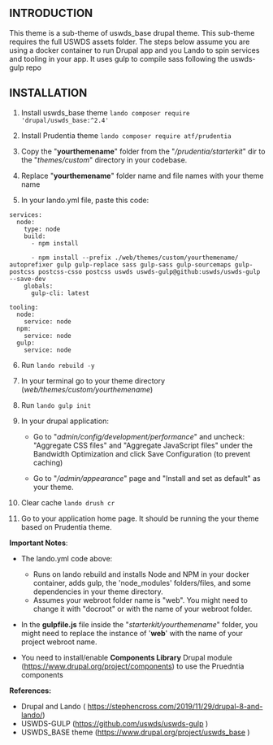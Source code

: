 
INTRODUCTION
------------
This theme is a sub-theme of uswds_base drupal theme. 
This sub-theme requires the full USWDS assets folder.
The steps below assume you are using a docker container to run Drupal app and you Lando to spin services and tooling in your app.
It uses gulp to compile sass following the uswds-gulp repo


INSTALLATION
------------
1. Install uswds_base theme 
`lando composer require 'drupal/uswds_base:^2.4'`

2. Install Prudentia theme
`lando composer require atf/prudentia`

3. Copy the "**yourthemename**" folder from the "*/prudentia/starterkit*" dir to the "*themes/custom*" directory in your codebase.

4. Replace "**yourthemename**" folder name and file names with your theme name

5. In your lando.yml file, paste this code:
```
services:
  node:
    type: node
    build:
      - npm install
     
      - npm install --prefix ./web/themes/custom/yourthemename/ autoprefixer gulp gulp-replace sass gulp-sass gulp-sourcemaps gulp-postcss postcss-csso postcss uswds uswds-gulp@github:uswds/uswds-gulp --save-dev
    globals:
      gulp-cli: latest
      
tooling:
  node:
    service: node
  npm:
    service: node
  gulp:
    service: node

```

6. Run ``lando rebuild -y``

7. In your terminal go to your theme directory  (*web/themes/custom/yourthemename*) 

8. Run `lando gulp init`

9. In your drupal application:

   - Go to "*admin/config/development/performance*" and uncheck: "Aggregate CSS files" and "Aggregate JavaScript files" under the Bandwidth Optimization and click Save Configuration (to prevent caching)

   - Go to "*/admin/appearance*" page and "Install and set as default" as your theme.

10.  Clear cache `lando drush cr`

11.  Go to your application home page. It should be running the your theme based on Prudentia theme.

**Important Notes**:
- The lando.yml code above:
  - Runs on lando rebuild and installs  Node and NPM in your docker container, adds gulp, the 'node_modules' folders/files,  and some dependencies in your theme  directory.
  - Assumes your webroot folder name is "web". You might need to change it with "docroot" or with the name of your webroot folder. 

- In the **gulpfile.js** file inside the "*starterkit/yourthemename*" folder, you might need to replace  the instance of '**web**' with the name of your project webroot name.

- You need to install/enable **Components Library** Drupal module (https://www.drupal.org/project/components) to use the Pruedntia components 


**References:**
- Drupal and Lando ( https://stephencross.com/2019/11/29/drupal-8-and-lando/)
- USWDS-GULP (https://github.com/uswds/uswds-gulp )
- USWDS_BASE theme (https://www.drupal.org/project/uswds_base )